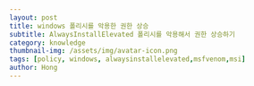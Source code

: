 ```yaml
---
layout: post
title: windows 폴리시를 악용한 권한 상승
subtitle: AlwaysInstallElevated 폴리시를 악용해서 권한 상승하기
category: knowledge
thumbnail-img: /assets/img/avatar-icon.png
tags: [policy, windows, alwaysinstallelevated,msfvenom,msi]
author: Hong
---
```

